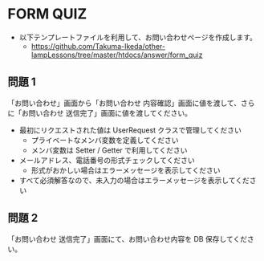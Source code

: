 # FORM QUIZ

- 以下テンプレートファイルを利用して、お問い合わせページを作成します。
    - https://github.com/Takuma-Ikeda/other-lampLessons/tree/master/htdocs/answer/form_quiz

## 問題 1

「お問い合わせ」画面から「お問い合わせ 内容確認」画面に値を渡して、さらに「お問い合わせ 送信完了」画面に値を渡してください。

- 最初にリクエストされた値は UserRequest クラスで管理してください
    - プライベートなメンバ変数を定義してください
    - メンバ変数は Setter / Getter で利用してください
- メールアドレス、電話番号の形式チェックしてください
    - 形式がおかしい場合はエラーメッセージを表示してください
- すべて必須解答なので、未入力の場合はエラーメッセージを表示してください

## 問題 2

「お問い合わせ 送信完了」画面にて、お問い合わせ内容を DB 保存してください。
